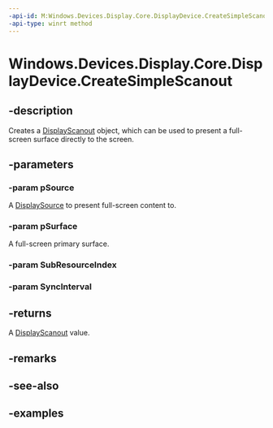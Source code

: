 ```yaml
---
-api-id: M:Windows.Devices.Display.Core.DisplayDevice.CreateSimpleScanout(Windows.Devices.Display.Core.DisplaySource,Windows.Devices.Display.Core.DisplaySurface,System.UInt32,System.UInt32)
-api-type: winrt method
---
```


<!-- Method syntax.
public DisplayScanout DisplayDevice.CreateSimpleScanout(DisplaySource pSource, DisplaySurface pSurface, UInt32 SubResourceIndex, UInt32 SyncInterval)
-->

# Windows.Devices.Display.Core.DisplayDevice.CreateSimpleScanout

## -description
Creates a [DisplayScanout](displayscanout.md) object, which can be used to present a full-screen surface directly to the screen.

## -parameters
### -param pSource
A [DisplaySource](displaysource.md) to present full-screen content to.

### -param pSurface
A full-screen primary surface.

### -param SubResourceIndex

### -param SyncInterval

## -returns
A [DisplayScanout](displayscanout.md) value.

## -remarks

## -see-also

## -examples
